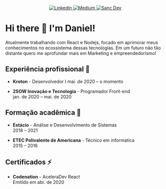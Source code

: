<p align="center">
  <a href="https://www.linkedin.com/in/danisanc/" target="_BLANK">
    <img src="https://img.shields.io/badge/LinkedIn-0077B5?logo=linkedin" alt="Linkedin"/>
  </a>

  <a href="https://medium.com/@danisanc" target="_BLANK">
    <img src="https://img.shields.io/badge/Medium-000000?logo=medium" alt="Medium"/>
  </a>
  
  <a href="https://sanc.dev/" target="_BLANK">
    <img src="https://img.shields.io/badge/Sanc%20Dev-FFFFFF" alt="Sanc Dev"/>
  </a>
</p>


# Hi there 👋 I'm Daniel!

Atualmente trabalhando com React e Nodejs, focado em aprimorar meus conhecimentos no ecossistema dessas tecnologias. Em um futuro não tão distante quero me aprofundar mais em Marketing e empreendedorismo!

## Experiência profissional 🔭

- **Kroton** - Desenvolvedor I
  mai. de 2020 – o momento  

- **2SOW Inovação e Tecnologia** - Programador Front-end  
  jan. de 2020 – mai. de 2020  

## Formação acadêmica 🌱

- **Estácio** - Análise e Desenvolvimento de Sistemas  
  2018 – 2021  

- **ETEC Polivalente de Americana** - Técnico em informatica  
  2015 – 2016

## Certificados ⚡

- **Codenation** - AceleraDev React  
  Emitido em abr. de 2020 
